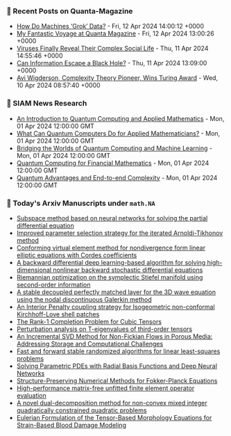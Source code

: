 ### 📝 Recent Posts on Quanta-Magazine
<!-- quanta starts -->
* <a href="https://www.quantamagazine.org/how-do-machines-grok-data-20240412/">How Do Machines ‘Grok’ Data?</a> - Fri, 12 Apr 2024 14:00:12 +0000
* <a href="https://www.quantamagazine.org/my-fantastic-voyage-at-quanta-magazine-20240412/">My Fantastic Voyage at Quanta Magazine</a> - Fri, 12 Apr 2024 13:00:26 +0000
* <a href="https://www.quantamagazine.org/viruses-finally-reveal-their-complex-social-life-20240411/">Viruses Finally Reveal Their Complex Social Life</a> - Thu, 11 Apr 2024 14:55:46 +0000
* <a href="https://www.quantamagazine.org/can-information-escape-a-black-hole-20240411/">Can Information Escape a Black Hole?</a> - Thu, 11 Apr 2024 13:09:00 +0000
* <a href="https://www.quantamagazine.org/avi-wigderson-complexity-theory-pioneer-wins-turing-award-20240410/">Avi Wigderson, Complexity Theory Pioneer, Wins Turing Award</a> - Wed, 10 Apr 2024 08:57:40 +0000
<!-- quanta ends -->

### 📝 SIAM News Research
<!-- siam-news starts -->
* <a href="https://sinews.siam.org/Details-Page/an-introduction-to-quantum-computing-and-applied-mathematics">An Introduction to Quantum Computing and Applied Mathematics</a> - Mon, 01 Apr 2024 12:00:00 GMT
* <a href="https://sinews.siam.org/Details-Page/what-can-quantum-computers-do-for-applied-mathematicians">What Can Quantum Computers Do for Applied Mathematicians?</a> - Mon, 01 Apr 2024 12:00:00 GMT
* <a href="https://sinews.siam.org/Details-Page/bridging-the-worlds-of-quantum-computing-and-machine-learning">Bridging the Worlds of Quantum Computing and Machine Learning</a> - Mon, 01 Apr 2024 12:00:00 GMT
* <a href="https://sinews.siam.org/Details-Page/quantum-computing-for-financial-mathematics">Quantum Computing for Financial Mathematics</a> - Mon, 01 Apr 2024 12:00:00 GMT
* <a href="https://sinews.siam.org/Details-Page/quantum-advantages-and-end-to-end-complexity">Quantum Advantages and End-to-end Complexity</a> - Mon, 01 Apr 2024 12:00:00 GMT
<!-- siam-news ends -->

### 📝 Today's Arxiv Manuscripts under ``math.NA``
<!-- arxiv-math-na starts -->
* <a href="https://arxiv.org/abs/2404.08223">Subspace method based on neural networks for solving the partial differential equation</a>
* <a href="https://arxiv.org/abs/2404.08321">Improved parameter selection strategy for the iterated Arnoldi-Tikhonov method</a>
* <a href="https://arxiv.org/abs/2404.08442">Conforming virtual element method for nondivergence form linear elliptic equations with Cordes coefficients</a>
* <a href="https://arxiv.org/abs/2404.08456">A backward differential deep learning-based algorithm for solving high-dimensional nonlinear backward stochastic differential equations</a>
* <a href="https://arxiv.org/abs/2404.08463">Riemannian optimization on the symplectic Stiefel manifold using second-order information</a>
* <a href="https://arxiv.org/abs/2404.08464">A stable decoupled perfectly matched layer for the 3D wave equation using the nodal discontinuous Galerkin method</a>
* <a href="https://arxiv.org/abs/2404.08485">An Interior Penalty coupling strategy for Isogeometric non-conformal Kirchhoff-Love shell patches</a>
* <a href="https://arxiv.org/abs/2404.08171">The Rank-1 Completion Problem for Cubic Tensors</a>
* <a href="https://arxiv.org/abs/2108.09502">Perturbation analysis on T-eigenvalues of third-order tensors</a>
* <a href="https://arxiv.org/abs/2308.15409">An Incremental SVD Method for Non-Fickian Flows in Porous Media: Addressing Storage and Computational Challenges</a>
* <a href="https://arxiv.org/abs/2311.04362">Fast and forward stable randomized algorithms for linear least-squares problems</a>
* <a href="https://arxiv.org/abs/2404.06834">Solving Parametric PDEs with Radial Basis Functions and Deep Neural Networks</a>
* <a href="https://arxiv.org/abs/2404.07641">Structure-Preserving Numerical Methods for Fokker-Planck Equations</a>
* <a href="https://arxiv.org/abs/2404.07911">High-performance matrix-free unfitted finite element operator evaluation</a>
* <a href="https://arxiv.org/abs/2302.09872">A novel dual-decomposition method for non-convex mixed integer quadratically constrained quadratic problems</a>
* <a href="https://arxiv.org/abs/2402.09319">Eulerian Formulation of the Tensor-Based Morphology Equations for Strain-Based Blood Damage Modeling</a>
<!-- arxiv-math-na ends -->
